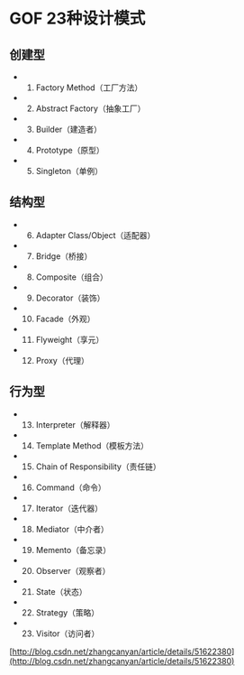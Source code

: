 # GOF 23种设计模式

## 创建型

- 1. Factory Method（工厂方法）
- 2. Abstract Factory（抽象工厂）
- 3. Builder（建造者）
- 4. Prototype（原型）
- 5. Singleton（单例）

## 结构型

- 6. Adapter Class/Object（适配器）
- 7. Bridge（桥接）
- 8. Composite（组合）
- 9. Decorator（装饰）
- 10. Facade（外观）
- 11. Flyweight（享元）
- 12. Proxy（代理）

## 行为型

- 13. Interpreter（解释器）
- 14. Template Method（模板方法）
- 15. Chain of Responsibility（责任链）
- 16. Command（命令）
- 17. Iterator（迭代器）
- 18. Mediator（中介者）
- 19. Memento（备忘录）
- 20. Observer（观察者）
- 21. State（状态）
- 22. Strategy（策略）
- 23. Visitor（访问者）






[http://blog.csdn.net/zhangcanyan/article/details/51622380](http://blog.csdn.net/zhangcanyan/article/details/51622380)